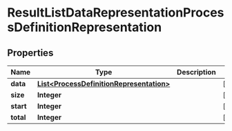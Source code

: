 
# ResultListDataRepresentationProcessDefinitionRepresentation

## Properties
Name | Type | Description | Notes
------------ | ------------- | ------------- | -------------
**data** | [**List&lt;ProcessDefinitionRepresentation&gt;**](ProcessDefinitionRepresentation.md) |  |  [optional]
**size** | **Integer** |  |  [optional]
**start** | **Integer** |  |  [optional]
**total** | **Integer** |  |  [optional]




